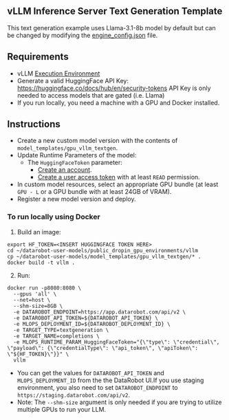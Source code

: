 ## vLLM Inference Server Text Generation Template

This text generation example uses Llama-3.1-8b model by default but can be changed by modifying the [engine_config.json](engine_config.json) file.

## Requirements
- vLLM [Execution Environment](../../public_dropin_gpu_environments/vllm/)
- Generate a valid HuggingFace API Key:
https://huggingface.co/docs/hub/en/security-tokens
API Key is only needed to access models that are gated (i.e. Llama)
- If you run locally, you need a machine with a GPU and Docker installed.

## Instructions

- Create a new custom model version with the contents of `model_templates/gpu_vllm_textgen`.
- Update Runtime Parameters of the model:
  - The `HuggingFaceToken` parameter:
    - [Create an account](https://huggingface.co/join).
    - [Create a user access token](https://huggingface.co/docs/hub/en/security-tokens) with at least `READ` permission.
- In custom model resources, select an appropriate GPU bundle (at least `GPU - L` or a GPU bundle with at least 24GB of VRAM).
- Register a new model version and deploy.

### To run locally using Docker

1. Build an image:
```shell
export HF_TOKEN=<INSERT HUGGINGFACE TOKEN HERE>
cd ~/datarobot-user-models/public_dropin_gpu_environments/vllm
cp ~/datarobot-user-models/model_templates/gpu_vllm_textgen/* .
docker build -t vllm .
```

2. Run:
```shell
docker run -p8080:8080 \
  --gpus 'all' \
  --net=host \
  --shm-size=8GB \
  -e DATAROBOT_ENDPOINT=https://app.datarobot.com/api/v2 \
  -e DATAROBOT_API_TOKEN=${DATAROBOT_API_TOKEN} \
  -e MLOPS_DEPLOYMENT_ID=${DATAROBOT_DEPLOYMENT_ID} \
  -e TARGET_TYPE=textgeneration \
  -e TARGET_NAME=completions \
  -e MLOPS_RUNTIME_PARAM_HuggingFaceToken="{\"type\": \"credential\", \"payload\": {\"credentialType\": \"api_token\", \"apiToken\": \"${HF_TOKEN}\"}}" \
  vllm
```

- You can get the values for `DATAROBOT_API_TOKEN` and `MLOPS_DEPLOYMENT_ID` from the the DataRobot UI.If you use staging environment, you also need to set `DATAROBOT_ENDPOINT` to `https://staging.datarobot.com/api/v2`.
- Note: The `--shm-size` argument is only needed if you are trying to utilize multiple GPUs to run your LLM.
